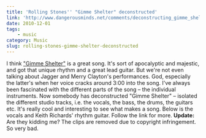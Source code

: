 ```yaml
---
title: 'Rolling Stones'' "Gimme Shelter" deconstructed'
link: 'http://www.dangerousminds.net/comments/deconstructing_gimme_shelter_listen/'
date: 2010-12-01
tags:
    - music
category: Music
slug: rolling-stones-gimme-shelter-deconstructed
---
```


I think ["Gimme Shelter"](http://open.spotify.com/track/1Rkx7ve9RqSuQ877R3X2HO "Spotify link") is a
great song. It's sort of apocalyptic and majestic, and got that unique rhythm and a great lead
guitar. But we're not even talking about Jagger and Merry Clayton's performances. God, especially
the latter's when her voice cracks around 3:00 into the song. I've always been fascinated with the
different parts of the song – the individual instruments. Now somebody has deconstructed "Gimme
Shelter" – isolated the different studio tracks, i.e. the vocals, the bass, the drums, the guitars
etc. It's really cool and interesting to see what makes a song. Below is the vocals and Keith
Richards' rhythm guitar. Follow the link for more. **Update:** Are they kidding me? The clips are
removed due to copyright infringement. So very bad.
